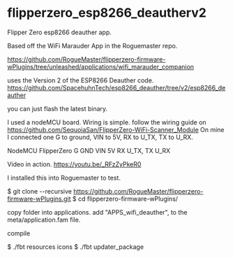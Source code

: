 # flipperzero_esp8266_deautherv2
Flipper Zero esp8266 deauther app.


Based off the WiFi Marauder App in the Roguemaster repo.

https://github.com/RogueMaster/flipperzero-firmware-wPlugins/tree/unleashed/applications/wifi_marauder_companion

uses the Version 2 of the ESP8266 Deauther code.
https://github.com/SpacehuhnTech/esp8266_deauther/tree/v2/esp8266_deauther

you can just flash the latest binary.

I used a nodeMCU board. Wiring is simple. follow the wiring guide on https://github.com/SequoiaSan/FlipperZero-WiFi-Scanner_Module
On mine I connected one G to ground, VIN to 5V, RX to U_TX, TX to U_RX.

NodeMCU   FlipperZero
G         GND
VIN       5V
RX        U_TX, 
TX        U_RX



Video in action.
https://youtu.be/_RFzZyPkeR0

I installed this into Roguemaster to test.

$ git clone --recursive https://github.com/RogueMaster/flipperzero-firmware-wPlugins.git
$ cd flipperzero-firmware-wPlugins/

copy folder into applications.
add "APPS_wifi_deauther", to the meta/application.fam file.

compile

$ ./fbt resources icons
$ ./fbt updater_package
